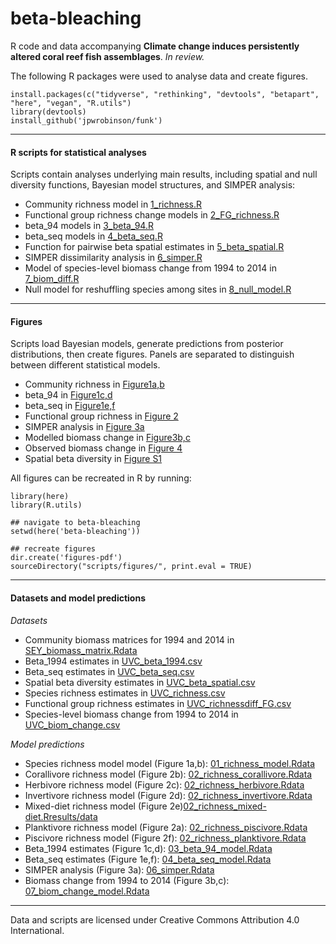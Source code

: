 # beta-bleaching
R code and data accompanying **Climate change induces persistently altered coral reef fish assemblages**.  *In review.*

The following R packages were used to analyse data and create figures.

```
install.packages(c("tidyverse", "rethinking", "devtools", "betapart", "here", "vegan", "R.utils")
library(devtools)
install_github('jpwrobinson/funk')
```

****

#### R scripts for statistical analyses 

Scripts contain analyses underlying main results, including spatial and null diversity functions, Bayesian model structures, and SIMPER analysis:

- Community richness model in [1_richness.R](scripts/figures/1_richness.R)
- Functional group richness change models in [2_FG_richness.R](scripts/figures/2_FG_richness.R)
- beta_94 models in [3_beta_94.R](scripts/figures/3_beta_94.R)
- beta_seq models in [4_beta_seq.R](scripts/figures/4_beta_seq.R)
- Function for pairwise beta spatial estimates in [5_beta_spatial.R](scripts/figures/5_beta_spatial.R)
- SIMPER dissimilarity analysis in [6_simper.R](scripts/figures/6_simper_spatial.R)
- Model of species-level biomass change from 1994 to 2014 in [7_biom_diff.R](scripts/figures/7_biom_diff.R)
- Null model for reshuffling species among sites in [8_null_model.R](scripts/figures/8_null_model.R)

****

#### Figures

Scripts load Bayesian models, generate predictions from posterior distributions, then create figures. Panels are separated to distinguish between different statistical models.

- Community richness in [Figure1a,b](scripts/figures/Figure1_ab.R)
- beta_94 in [Figure1c,d](scripts/figures/Figure1_cd.R)
- beta_seq in [Figure1e,f](scripts/figures/Figure1_ef.R)
- Functional group richness in [Figure 2](scripts/figures/Figure2.R)
- SIMPER analysis in [Figure 3a](scripts/figures/Figure3_a.R)
- Modelled biomass change in [Figure3b,c](scripts/figures/Figure3_bc.R)
- Observed biomass change in [Figure 4](scripts/figures/Figure4.R)
- Spatial beta diversity in [Figure S1](scripts/figures/FigureS1.R)

All figures can be recreated in R by running:

```library(R.utils)
library(here)
library(R.utils)

## navigate to beta-bleaching
setwd(here('beta-bleaching'))

## recreate figures
dir.create('figures-pdf')
sourceDirectory("scripts/figures/", print.eval = TRUE)
```

****
#### Datasets and model predictions

*Datasets*

* Community biomass matrices for 1994 and 2014 in [SEY_biomass_matrix.Rdata](data/SEY_biomass_matrix.Rdata)
* Beta_1994 estimates in [UVC_beta_1994.csv](data/UVC_beta_1994.csv)
* Beta_seq estimates in [UVC_beta_seq.csv](data/UVC_beta_seq.csv)
* Spatial beta diversity estimates in [UVC_beta_spatial.csv](data/UVC_beta_spatial.csv)
* Species richness estimates in [UVC_richness.csv](data/UVC_richness.csv)
* Functional group richness estimates in [UVC_richnessdiff_FG.csv](data/UVC_richnessdiff_FG.csv)
* Species-level biomass change from 1994 to 2014 in [UVC_biom_change.csv](data/UVC_biom_change.csv)

*Model predictions*

* Species richness model model (Figure 1a,b): [01_richness_model.Rdata](results/01_richness_model.Rdata)
* Corallivore richness model (Figure 2b): [02_richness_corallivore.Rdata](results/02_richness_corallivore.Rdata)
* Herbivore richness model (Figure 2c): [02_richness_herbivore.Rdata](results/02_richness_herbivore.Rdata)
* Invertivore richness model (Figure 2d): [02_richness_invertivore.Rdata](results/02_richness_invertivore.Rdata)
* Mixed-diet richness model (Figure 2e)[02_richness_mixed-diet.Rresults/data](02_richness_mixed-diet.Rdata)
* Planktivore richness model (Figure 2a): [02_richness_piscivore.Rdata](results/02_richness_piscivore.Rdata)
* Piscivore richness model (Figure 2f): [02_richness_planktivore.Rdata](results/02_richness_planktivore.Rdata)
* Beta_1994 estimates (Figure 1c,d): [03_beta_94_model.Rdata](results/03_beta_94_model.Rdata)
* Beta_seq estimates (Figure 1e,f): [04_beta_seq_model.Rdata](results/04_beta_seq_model.Rdata)
* SIMPER analysis (Figure 3a): [06_simper.Rdata](results/06_simper.Rdata)
* Biomass change from 1994 to 2014 (Figure 3b,c): [07_biom_change_model.Rdata](results/07_biom_change_model.Rdata)

****
Data and scripts are licensed under Creative Commons Attribution 4.0 International.
